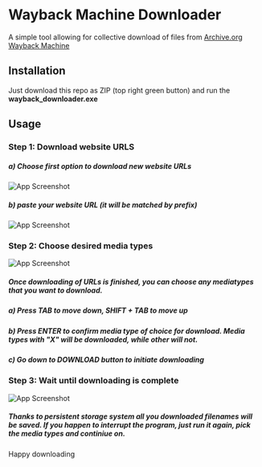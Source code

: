 
# Wayback Machine Downloader

A simple tool allowing for collective download of files from [Archive.org Wayback Machine](https://web.archive.org/)


## Installation

Just download this repo as ZIP (top right green button) and run the **wayback_downloader.exe**

## Usage

### Step 1: Download website URLS
##### a) Choose first option to download new website URLs
![App Screenshot](https://raw.githubusercontent.com/David0z/WaybackMachineDownloader/refs/heads/main/screenshots/1.jpg)

##### b) paste your website URL (it will be matched by prefix)

![App Screenshot](https://raw.githubusercontent.com/David0z/WaybackMachineDownloader/refs/heads/main/screenshots/2.jpg)

### Step 2: Choose desired media types

![App Screenshot](https://raw.githubusercontent.com/David0z/WaybackMachineDownloader/refs/heads/main/screenshots/3.jpg)

##### Once downloading of URLs is finished, you can choose any mediatypes that you want to download.

##### a) Press TAB to move down, SHIFT + TAB to move up

##### b) Press ENTER to confirm media type of choice for download. Media types with "X" will be downloaded, while other will not.

##### c) Go down to DOWNLOAD button to initiate downloading

### Step 3: Wait until downloading is complete

![App Screenshot](https://raw.githubusercontent.com/David0z/WaybackMachineDownloader/refs/heads/main/screenshots/4.jpg)

##### Thanks to persistent storage system all you downloaded filenames will be saved. If you happen to interrupt the program, just run it again, pick the media types and continiue on.

Happy downloading
